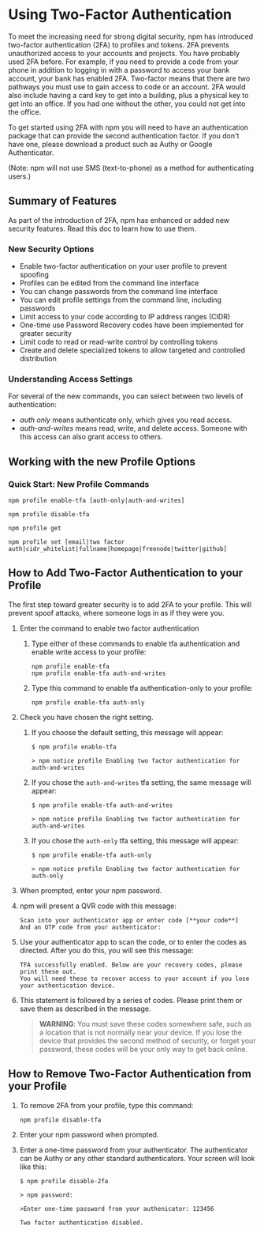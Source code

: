 <!--
title: 16 - Using two-factor authentication
featured: true
-->

# Using Two-Factor Authentication

To meet the increasing need for strong digital security, npm has introduced two-factor authentication (2FA) to profiles and tokens. 2FA prevents unauthorized access to your accounts and projects. You have probably used 2FA before. For example, if you need to provide a code from your phone in addition to logging in with a password to access your bank account, your bank has enabled 2FA. Two-factor means that there are two pathways you must use to gain access to code or an account. 2FA would also include having a card key to get into a building, plus a physical key to get into an office. If you had one without the other, you could not get into the office.

To get started using 2FA with npm you will need to have an authentication package that can provide the second authentication factor. If you don't have one, please download a product such as Authy or Google Authenticator.

(Note: npm will not use SMS (text-to-phone) as a method for authenticating users.)

## Summary of Features

As part of the introduction of 2FA, npm has enhanced or added new security features. Read this doc to learn how to use them.

### New Security Options

* Enable two-factor authentication on your user profile to prevent spoofing
* Profiles can be edited from the command line interface
* You can change passwords from the command line interface
* You can edit profile settings from the command line, including passwords
* Limit access to your code according to IP address ranges (CIDR)
* One-time use Password Recovery codes have been implemented for greater security
* Limit code to read or read-write control by controlling tokens
* Create and delete specialized tokens to allow targeted and controlled distribution

### Understanding Access Settings

For several of the new commands, you can select between two levels of authentication:

*   *auth only* means authenticate only, which gives you read access.
*   *auth-and-writes* means read, write, and delete access. Someone with this access can also grant access to others.

## Working with the new Profile Options

### Quick Start: New Profile Commands

  `npm profile enable-tfa [auth-only|auth-and-writes]`

  `npm profile disable-tfa`

  `npm profile get`

  `npm profile set [email|two factor auth|cidr_whitelist|fullname|homepage|freenode|twitter|github]`

## How to Add Two-Factor Authentication to your Profile

The first step toward greater security is to add 2FA to your profile. This will prevent spoof attacks, where someone logs in as if they were you.

1.  Enter the command to enable two factor authentication

    1.  Type either of these commands to enable tfa authentication and enable write access to your profile:

        ````
        npm profile enable-tfa
        npm profile enable-tfa auth-and-writes
        ````

    2.  Type this command to enable tfa authentication-only to your profile:

        ````
        npm profile enable-tfa auth-only
        ````

2.  Check you have chosen the right setting.

    1.  If you choose the default setting, this message will appear:

        ````
        $ npm profile enable-tfa

        > npm notice profile Enabling two factor authentication for auth-and-writes
        ````

    2.  If you chose the `auth-and-writes` tfa setting, the same message will appear:
        ````
        $ npm profile enable-tfa auth-and-writes

        > npm notice profile Enabling two factor authentication for auth-and-writes
        ````

    3.  If you chose the `auth-only` tfa setting, this message will appear:

        ````
        $ npm profile enable-tfa auth-only

        > npm notice profile Enabling two factor authentication for auth-only
        ````

3.  When prompted, enter your npm password.

4.  npm will present a QVR code with this message:

    ````
    Scan into your authenticator app or enter code [**your code**]
    And an OTP code from your authenticator:
    ````

5.  Use your authenticator app to scan the code, or to enter the codes as directed. After you do this, you will see this message:

    ````
    TFA successfully enabled. Below are your recovery codes, please print these out.
    You will need these to recover access to your account if you lose your authentication device.
    ````

6.  This statement is followed by a series of codes. Please print them or save them as described in the message.

    >**WARNING**: You must save these codes somewhere safe, such as a location that is not normally near your device. If you lose the device that provides the second method of security, or forget your password, these codes will be your only way to get back online.

## How to Remove Two-Factor Authentication from your Profile

1.  To remove 2FA from your profile, type this command:

    ````
    npm profile disable-tfa
    ````

2.  Enter your npm password when prompted.

3.  Enter a one-time password from your authenticator. The authenticator can be Authy or any other standard authenticators. Your screen will look like this:

    ````
    $ npm profile disable-2fa

    > npm password:

    >Enter one-time password from your authenicator: 123456

    Two factor authentication disabled.
    ````
